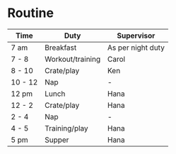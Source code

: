 # Routine

Time | Duty | Supervisor
--- | --- | ---
7 am | Breakfast | As per night duty
7 - 8 | Workout/training | Carol
8 - 10 | Crate/play | Ken
10 - 12 | Nap | -
12 pm | Lunch | Hana
12 - 2 | Crate/play | Hana
2 - 4 | Nap | -
4 - 5 | Training/play | Hana
5 pm | Supper | Hana
